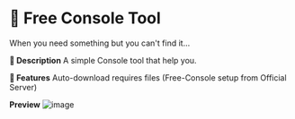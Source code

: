 # 🔷 Free Console Tool

When you need something but you can't find it...

**🔶 Description**
A simple Console tool that help you.


**🔶 Features**
Auto-download requires files (Free-Console setup from Official Server)


**Preview**
![image](https://user-images.githubusercontent.com/106381533/174259320-d689fd0e-94d1-479b-97d6-491a307a1f08.png)
